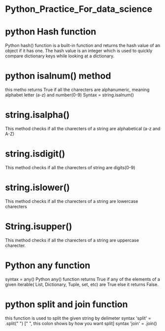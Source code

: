# Python_Practice_For_data_science
# python Hash function 
 Python hash() function is a built-in function and returns the hash value of an object if it has one. The hash value is an integer which is used to quickly compare dictionary keys while looking at a dictionary.

 # python isalnum() method 
 this metho returns True if all the charecters are alphanumeric, meaning alphabet letter (a-z) and number(0-9)
 Syntax = string.isalnum()

 # string.isalpha()
 This method checks if all the charecters of a string are alphabetical (a-z and A-Z)

 # string.isdigit()
 This method checks if all the charecters of string are digits(0-9)

 # string.islower()
 This method checks if all the charecters of a string are lowercase charecters

 # String.isupper()
 This method checks if all the charecters of a string are uppercase charecter.

 # Python any function 
 syntax = any()
 Python any() function returns True if any of the elements of a given iterable( List, Dictionary, Tuple, set, etc) are True else it returns False.

 # python split and join function 
 this function is used to split the given string by delimeter 
 syntax 'split' = .split(" ") [" ", this colon shows by how you want split]
 syntax 'join' = .join()